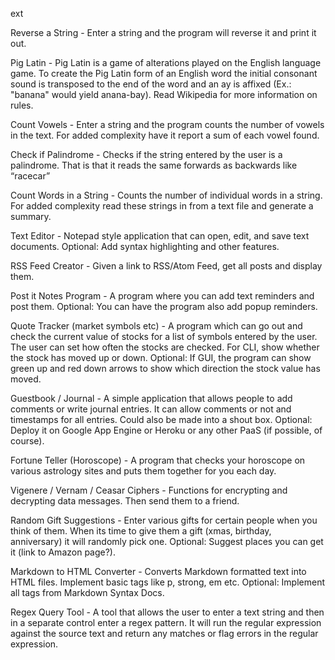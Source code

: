 ext

Reverse a String - Enter a string and the program will reverse it and print it out.

Pig Latin - Pig Latin is a game of alterations played on the English language game. To create the Pig Latin form of an English word the initial consonant sound is transposed to the end of the word and an ay is affixed (Ex.: "banana" would yield anana-bay). Read Wikipedia for more information on rules.

Count Vowels - Enter a string and the program counts the number of vowels in the text. For added complexity have it report a sum of each vowel found.

Check if Palindrome - Checks if the string entered by the user is a palindrome. That is that it reads the same forwards as backwards like “racecar”

Count Words in a String - Counts the number of individual words in a string. For added complexity read these strings in from a text file and generate a summary.

Text Editor - Notepad style application that can open, edit, and save text documents. Optional: Add syntax highlighting and other features.

RSS Feed Creator - Given a link to RSS/Atom Feed, get all posts and display them.

Post it Notes Program - A program where you can add text reminders and post them. Optional: You can have the program also add popup reminders.

Quote Tracker (market symbols etc) - A program which can go out and check the current value of stocks for a list of symbols entered by the user. The user can set how often the stocks are checked. For CLI, show whether the stock has moved up or down. Optional: If GUI, the program can show green up and red down arrows to show which direction the stock value has moved.

Guestbook / Journal - A simple application that allows people to add comments or write journal entries. It can allow comments or not and timestamps for all entries. Could also be made into a shout box. Optional: Deploy it on Google App Engine or Heroku or any other PaaS (if possible, of course).

Fortune Teller (Horoscope) - A program that checks your horoscope on various astrology sites and puts them together for you each day.

Vigenere / Vernam / Ceasar Ciphers - Functions for encrypting and decrypting data messages. Then send them to a friend.

Random Gift Suggestions - Enter various gifts for certain people when you think of them. When its time to give them a gift (xmas, birthday, anniversary) it will randomly pick one. Optional: Suggest places you can get it (link to Amazon page?).

Markdown to HTML Converter - Converts Markdown formatted text into HTML files. Implement basic tags like p, strong, em etc. Optional: Implement all tags from Markdown Syntax Docs.

Regex Query Tool - A tool that allows the user to enter a text string and then in a separate control enter a regex pattern. It will run the regular expression against the source text and return any matches or flag errors in the regular expression.
